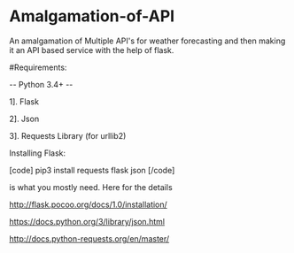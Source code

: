 # Amalgamation-of-API
An amalgamation of Multiple API's for weather forecasting and then making it an API based service with the help of flask.

#Requirements: 

-- Python 3.4+ -- 

1]. Flask

2]. Json

3]. Requests Library (for urllib2)

Installing Flask: 

[code] pip3 install requests flask json [/code]

is what you mostly need. Here for the details

http://flask.pocoo.org/docs/1.0/installation/    

https://docs.python.org/3/library/json.html      

http://docs.python-requests.org/en/master/       

